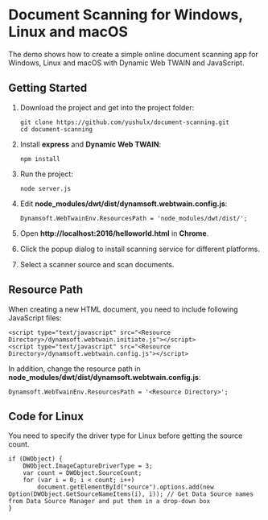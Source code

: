 # Document Scanning for Windows, Linux and macOS
The demo shows how to create a simple online document scanning app for Windows, Linux and macOS with Dynamic Web TWAIN and JavaScript.

## Getting Started
1. Download the project and get into the project folder:

    ```
    git clone https://github.com/yushulx/document-scanning.git
    cd document-scanning
    ```
2. Install **express** and **Dynamic Web TWAIN**:

    ```
    npm install
    ```
3. Run the project:

    ```
    node server.js
    ```
4. Edit **node_modules/dwt/dist/dynamsoft.webtwain.config.js**:
 
    ```
    Dynamsoft.WebTwainEnv.ResourcesPath = 'node_modules/dwt/dist/';
    ```
5. Open **http://localhost:2016/helloworld.html** in **Chrome**.
6. Click the popup dialog to install scanning service for different platforms.
7. Select a scanner source and scan documents.


## Resource Path
When creating a new HTML document, you need to include following JavaScript files:

```
<script type="text/javascript" src="<Resource Directory>/dynamsoft.webtwain.initiate.js"></script>
<script type="text/javascript" src="<Resource Directory>/dynamsoft.webtwain.config.js"></script>
```
In addition, change the resource path in **node_modules/dwt/dist/dynamsoft.webtwain.config.js**:

```
Dynamsoft.WebTwainEnv.ResourcesPath = '<Resource Directory>';
```

## Code for Linux
You need to specify the driver type for Linux before getting the source count.

```
if (DWObject) {
    DWObject.ImageCaptureDriverType = 3;
    var count = DWObject.SourceCount;
    for (var i = 0; i < count; i++)
        document.getElementById("source").options.add(new Option(DWObject.GetSourceNameItems(i), i)); // Get Data Source names from Data Source Manager and put them in a drop-down box
}
```
